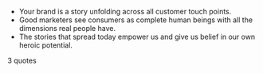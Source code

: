  - Your brand is a story unfolding across all customer touch points.
 - Good marketers see consumers as complete human beings with all the dimensions real people have.
 - The stories that spread today empower us and give us belief in our own heroic potential.

3 quotes